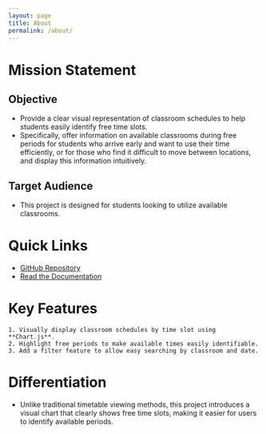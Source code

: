 ```yaml
---
layout: page
title: About
permalink: /about/
---
```


# Mission Statement
## Objective
  - Provide a clear visual representation of classroom schedules to help students easily identify free time slots.
  - Specifically, offer information on available classrooms during free periods for students who arrive early and want to use their time efficiently, or for those who find it difficult to move between locations, and display this information intuitively.
## Target Audience
  - This project is designed for students looking to utilize available classrooms.
  
# Quick Links
- [GitHub Repository](https://github.com/24-2-Sej-dule/Sej-dule)  
- [Read the Documentation](https://sej-dule.readthedocs.io/)  

# Key Features
    1. Visually display classroom schedules by time slot using **Chart.js**.
    2. Highlight free periods to make available times easily identifiable.
    3. Add a filter feature to allow easy searching by classroom and date.

# Differentiation
- Unlike traditional timetable viewing methods, this project introduces a visual chart that clearly shows free time slots, making it easier for users to identify available periods.